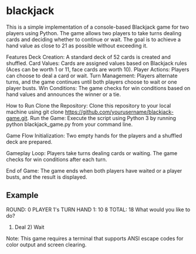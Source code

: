 # blackjack
This is a simple implementation of a console-based Blackjack game for two players using Python. The game allows two players to take turns dealing cards and deciding whether to continue or wait. The goal is to achieve a hand value as close to 21 as possible without exceeding it.

Features
Deck Creation: A standard deck of 52 cards is created and shuffled.
Card Values: Cards are assigned values based on Blackjack rules (Aces can be worth 1 or 11, face cards are worth 10).
Player Actions: Players can choose to deal a card or wait.
Turn Management: Players alternate turns, and the game continues until both players choose to wait or one player busts.
Win Conditions: The game checks for win conditions based on hand values and announces the winner or a tie.

How to Run
Clone the Repository: Clone this repository to your local machine using git clone https://github.com/yourusername/blackjack-game.git.
Run the Game: Execute the script using Python 3 by running python blackjack_game.py from your command line.

Game Flow
Initialization: Two empty hands for the players and a shuffled deck are prepared.

Gameplay Loop: Players take turns dealing cards or waiting. The game checks for win conditions after each turn.

End of Game: The game ends when both players have waited or a player busts, and the result is displayed.

Example
---- 
ROUND: 0 
PLAYER 1's TURN 
HAND 1: 10 8    TOTAL: 18 
What would you like to do? 
1) Deal            2) Wait 

Note: This game requires a terminal that supports ANSI escape codes for color output and screen clearing.

